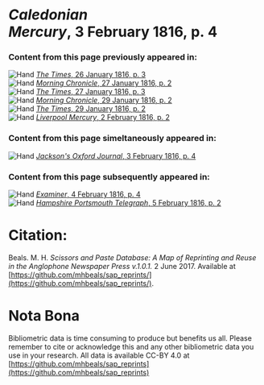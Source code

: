 # *Caledonian Mercury*, 3 February 1816, p. 4  
  
### Content from this page previously appeared in:  
![Hand](http://scissorsandpaste.net/wp-content/uploads/2017/06/smallhandpointer.png) [*The Times*, 26 January 1816, p. 3](https://mhbeals.github.io/sap_html/The-Times/The-Times-26-January-1816-p-3)  
![Hand](http://scissorsandpaste.net/wp-content/uploads/2017/06/smallhandpointer.png) [*Morning Chronicle*, 27 January 1816, p. 2](https://mhbeals.github.io/sap_html/Morning-Chronicle/Morning-Chronicle-27-January-1816-p-2)  
![Hand](http://scissorsandpaste.net/wp-content/uploads/2017/06/smallhandpointer.png) [*The Times*, 27 January 1816, p. 3](https://mhbeals.github.io/sap_html/The-Times/The-Times-27-January-1816-p-3)  
![Hand](http://scissorsandpaste.net/wp-content/uploads/2017/06/smallhandpointer.png) [*Morning Chronicle*, 29 January 1816, p. 2](https://mhbeals.github.io/sap_html/Morning-Chronicle/Morning-Chronicle-29-January-1816-p-2)  
![Hand](http://scissorsandpaste.net/wp-content/uploads/2017/06/smallhandpointer.png) [*The Times*, 29 January 1816, p. 2](https://mhbeals.github.io/sap_html/The-Times/The-Times-29-January-1816-p-2)  
![Hand](http://scissorsandpaste.net/wp-content/uploads/2017/06/smallhandpointer.png) [*Liverpool Mercury*, 2 February 1816, p. 2](https://mhbeals.github.io/sap_html/Liverpool-Mercury/Liverpool-Mercury-2-February-1816-p-2)  
  
### Content from this page simeltaneously appeared in:  
![Hand](http://scissorsandpaste.net/wp-content/uploads/2017/06/smallhandpointer.png) [*Jackson's Oxford Journal*, 3 February 1816, p. 4](https://mhbeals.github.io/sap_html/Jackson's-Oxford-Journal/Jackson's-Oxford-Journal-3-February-1816-p-4)  
  
### Content from this page subsequently appeared in:  
![Hand](http://scissorsandpaste.net/wp-content/uploads/2017/06/smallhandpointer.png) [*Examiner*, 4 February 1816, p. 4](https://mhbeals.github.io/sap_html/Examiner/Examiner-4-February-1816-p-4)  
![Hand](http://scissorsandpaste.net/wp-content/uploads/2017/06/smallhandpointer.png) [*Hampshire Portsmouth Telegraph*, 5 February 1816, p. 2](https://mhbeals.github.io/sap_html/Hampshire-Portsmouth-Telegraph/Hampshire-Portsmouth-Telegraph-5-February-1816-p-2)  


# Citation: 

Beals. M. H. *Scissors and Paste Database: A Map of Reprinting and Reuse in the Anglophone Newspaper Press v.1.0.1.* 2 June 2017. Available at [https://github.com/mhbeals/sap_reprints/](https://github.com/mhbeals/sap_reprints/). 

# Nota Bona

Bibliometric data is time consuming to produce but benefits us all. Please remember to cite or acknowledge this and any other bibliometric data you use in your research. All data is available CC-BY 4.0 at [https://github.com/mhbeals/sap_reprints](https://github.com/mhbeals/sap_reprints)